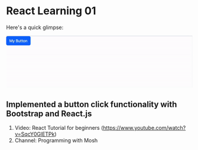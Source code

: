 # React Learning 01

Here's a quick glimpse:

![My Alert Button Demo](first-react-app/src/assets/button-click-with-react-&-bootstrap.gif)

## Implemented a button click functionality with Bootstrap and React.js
1. Video: React Tutorial for beginners (https://www.youtube.com/watch?v=SqcY0GlETPk)
2. Channel: Programming with Mosh
